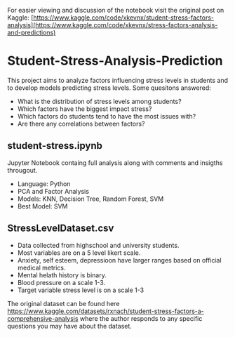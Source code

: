 For easier viewing and discussion of the notebook visit the original post on Kaggle: [https://www.kaggle.com/code/xkevnx/student-stress-factors-analysis](https://www.kaggle.com/code/xkevnx/stress-factors-analysis-and-predictions)

# Student-Stress-Analysis-Prediction
This project aims to analyze factors influencing stress levels in students and to develop models predicting stress levels.
Some quesitons answered:

- What is the distribution of stress levels among students?
- Which factors have the biggest impact stress?
- Which factors do students tend to have the most issues with?
- Are there any correlations between factors?

## student-stress.ipynb
Jupyter Notebook containg full analysis along with comments and insigths througout.
- Language: Python
- PCA and Factor Analysis
- Models: KNN, Decision Tree, Random Forest, SVM
- Best Model: SVM 

## StressLevelDataset.csv
- Data collected from highschool and university students.
- Most variables are on a 5 level likert scale.
- Anxiety, self esteem, depressioon have larger ranges based on official medical metrics.
- Mental helath history is binary.
- Blood pressure on a scale 1-3.
- Target variable stress level is on a scale 1-3
  
The original dataset can be found here https://www.kaggle.com/datasets/rxnach/student-stress-factors-a-comprehensive-analysis where the author responds to any specific questions you may have about the dataset.
